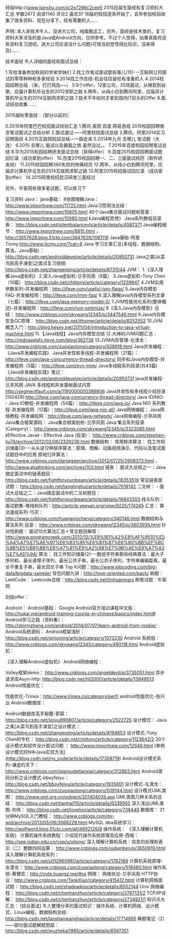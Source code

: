 
转自http://www.jianshu.com/p/2e7266c2cee5
2015应届生面经和复习资料大汇总
字数2472 阅读1140 评论2 喜欢37
16届的校招逐渐开始了，去年参加校招收集了很多资料，现在分享下，给有需要的人……

声明: 本人非技术牛人，没进大公司，纯属搬运工，另外，面经是技术类的，复习资料大多涉及的是Java或Android方向，仅供参考。不过个人觉得，如果真能将这些资料复习透彻，进大公司应该没什么问题(可惜当初觉悟得比较迟，没来得及)……

技术面经
牛人详细的面经和面试总结：

1.写给准备参加秋招的学弟学妹们
2.找工作笔试面试那些事儿(15)---互联网公司面试的零零种种和多家经验
3.2014找工作总结-机会往往留给有准备的人
4.2014校园招聘总结
（来，打打鸡血~~）
5.9个offer，12家公司，35场面试，从微软到谷歌，应届计算机毕业生的2012求职之路
6.两年，从纯小白到腾讯阿里，应届非计算机毕业生的2014互联网求职之路
7.技术不牛如何才拿到国内IT巨头的Offer
8.面试经验收集
……

2015届秋季面经：（部分以前的）

0.2015年阿里巴巴校招面试经验汇总
1.腾讯 美团 百度 网易游戏 2015校园招聘南京笔试面试之总结分析
2.面试通过——阿里校招面试总结
3.腾讯、阿里2014实习招聘面经
4.2015互联网校招总结—一路走来
5.2014年九月 去哪儿 笔试题（大连）
6.2015 去哪儿 面试以及霸面之旅 虽然没过。。
7.2015年百度校园招聘笔试总结
8.华为2015校园招聘研发面试总结（获得offer）
9.百度2015校园招聘面试题回忆录（成功拿到offer）
10.百度2015校园招聘一、二、三面面试经历（软件研发岗）
11.2015校园招聘360失败的惨痛经历
12.两年，从纯小白到腾讯阿里，应届非计算机毕业生的2014互联网求职之路
13.阿里2015校招面试回忆录（成功拿到offer）
14.2015阿里校招武汉研发三面经过

另外，牛客网有很多笔试题，可以练习下

复习资料
Java：
java基础：
8张图理解Java：http://www.importnew.com/11725.html
Java习惯用法总结：http://www.importnew.com/15605.html
40个Java集合面试问题和答案：http://www.importnew.com/15980.html
《Java编程思想》
Java系列教程目录表：
http://blog.csdn.net/silentbalanceyh/article/details/4587371
Java编程细节：
http://www.importnew.com/8815.html ， http://3657626.blog.51cto.com/3647626/1061119
Java基础-阿里Ticmy:http://www.ticmy.com/?cat=8
Java 学习文章汇总(多线程、数据结构、算法、Java基础)：
http://blog.csdn.net/androiddevelop/article/details/20950731
Java之美[从菜鸟到高手演变]之面试复习提纲:
http://blog.csdn.net/zhangerqing/article/details/8731044
JVM：
1.《深入理解Java虚拟机》
2.深入Java虚拟机-兰亭风雨（8篇）
3.Java虚拟机-Tony Chen（10篇）
http://blog.csdn.net/chjttony/article/category/1239947
4.JVM实用参数系列-并发编程网：http://ifeve.com/useful-jvm-flags/
5.Java内存模型FAQ-并发编程网：http://ifeve.com/jmm-faq/
6.深入理解java内存模型系列文章（七篇）：http://ifeve.com/java-memory-model-0/
7.JVM性能优化系列(整体概述)-并发编程网：http://ifeve.com/jvm-optimize/
8《深入Java内存模型》总结：
http://www.cnblogs.com/skywang12345/p/3447546.html
9.Java内存模型及GC原理：
http://blog.csdn.net/ithomer/article/details/6252552
10.JVM概念入门：http://blog.hesey.net/2011/04/introduction-to-java-virtual-machine.html
11.【Java线程】Java内存模型总结
12.大神的JVM问题汇总：http://rednaxelafx.iteye.com/blog/362738
13.JVM内存管理-左潇龙：
http://www.cnblogs.com/zuoxiaolong/category/508918.html
Java并发编程：
《Java并发编程实践》
Java并发性和多线程-并发编程网（21篇）：http://ifeve.com/java-concurrency-thread-directory/
同步和Java内存模型-并发编程网（5篇）：http://ifeve.com/syn-jmm/
Java多线程系列目录(共43篇)
《Java并发编程实践》笔记：
http://blog.csdn.net/androiddevelop/article/details/20950731
java并发编程-兰亭风雨
JAVA 多线程和并发基础面试问答
http://segmentfault.com/a/1190000000389806
Java并发性和多线程介绍目录(150429):http://ifeve.com/java-concurrency-thread-directory/
Java IO/NIO: - Java IO教程-并发编程网（54篇）：http://ifeve.com/java-io/
Java NIO 系列教程-并发编程网（12篇）：http://ifeve.com/java-nio-all/
Java网络编程：
Java网络教程-并发编程网：http://ifeve.com/java-network/
Java网络编程-兰亭风雨
Java集合框架源码：
Java集合框架剖析-兰亭风雨
Java 集合系列目录(Category)：
http://www.cnblogs.com/skywang12345/p/3323085.html
《Effective Java》 - Effective Java (目录)：
http://www.cnblogs.com/stephen-liu74/archive/2012/02/06/2329236.html
数据结构：
常用排序算法：
找工作知识储备(3)---从头说12种排序算法：原理、图解、动画视频演示、代码以及笔试面试题目中的应用
原地归并算法：
http://www.cnblogs.com/daniagger/archive/2012/07/25/2608373.html ，http://www.ahathinking.com/archives/103.html
链表：
面试大总结之一：Java搞定面试中的链表题目：
http://blog.csdn.net/fightforyourdream/article/details/16353519
常见链表面试题：
http://blog.csdn.net/tanglinghui/article/details/7618142
二叉树： - 面试大总结之二：Java搞定面试中的二叉树题目：
http://blog.csdn.net/fightforyourdream/article/details/16843303
栈与队列：
面试题集-堆栈和队列：http://article.yeeyan.org/view/9225/174245
汇总：
算法速成系列-15天：
http://www.cnblogs.com/huangxincheng/category/340146.html
数据结构与算法系列 目录：
http://www.cnblogs.com/skywang12345/p/3603935.html
针对性刷题：
面试10大算法汇总＋常见题目解答：
http://www.programcreek.com/2012/12/%E9%9D%A2%E8%AF%9510%E5%A4%A7%E7%AE%97%E6%B3%95%E6%B1%87%E6%80%BB%EF%BC%8B%E5%B8%B8%E8%A7%81%E9%A2%98%E7%9B%AE%E8%A7%A3%E7%AD%94/
算法：
找工作知识储备(2)---数组字符串那些经典算法：最大子序列和，最长递增子序列，最长公共子串，最长公共子序列，字符串编辑距离，最长不重复子串，最长回文子串
Top K问题：http://www.jobcoding.com/big-data/bigdata-sample/
背包问题九讲：http://love-oriented.com/pack/
刷题：
LeetCode：
Leetcode总结：http://blog.csdn.net/linhuanmars
刷笔试题：牛客网

剑指offer：

Android：
Android基础：
Google Android官方培训课程中文版：http://hukai.me/android-training-course-in-chinese/basics/index.html#
Android学习之路（资料集）：
http://stormzhang.com/android/2014/07/07/learn-android-from-rookie/
Android系统源码：
Android框架浅析：
http://blog.csdn.net/qinjuning/article/category/1073230
Android 系统层：
http://www.cnblogs.com/skywang12345/category/490118.html
Android虚拟机：

《深入理解Android虚拟机》
Android网络编程：

Volley框架demo：
http://www.cnblogs.com/angeldevil/p/3735051.html
异步请求库Asyn-http:
http://blog.csdn.net/hil2000/article/details/13949513
Android性能优化：

性能优化-Trinea：http://www.trinea.cn/category/perf/
android性能优化-张兴业
Android数据库：

Android数据库高手秘籍-郭霖：
http://blog.csdn.net/sinyu890807/article/category/2522725
设计模式：
Java之美[从菜鸟到高手演变]之设计模式：
http://blog.csdn.net/zhangerqing/article/details/8194653
设计模式-Tony Chen的专栏：
http://blog.csdn.net/chjttony/article/category/1123642/2
20个设计模式和软件设计面试问题 ：
http://www.importnew.com/12649.html
[单例设计模式的N中Java实现方法]
(http://blog.csdn.net/ns_code/article/details/17359719)
Android设计模式系列-谦虚的天下：
http://www.cnblogs.com/qianxudetianxia/category/312863.html
Android源码分析之设计模式-bboyfeiyu：
http://blog.csdn.net/bboyfeiyu/article/category/1935801
设计模式-左潇龙：
http://www.cnblogs.com/zuoxiaolong/category/509144.html
设计模式UML类图：
http://www.uml.org.cn/oobject/201404035.asp
UML类图几种关系的总结：
http://blog.csdn.net/tianhai110/article/details/6339565
深入浅出UML类图-刘伟：
http://blog.csdn.net/lovelion/article/category/738449
数据库：
21分钟MySQL入门教程：
http://www.cnblogs.com/mr-wid/archive/2013/05/09/3068229.html
MySQL dba系统学习：http://wolfword.blog.51cto.com/all/4892126/8
操作系统：
《深入理解计算机系统》
计算机操作系统教程：介绍现代操作系统原理及应用-西电：
http://see.xidian.edu.cn/cpp/u/xitong/
深入理解计算机系统：信息的处理和表示（二）整数四则运算：
http://www.cnblogs.com/xubenben/p/3650819.html
深入理解计算机系统系列：
http://blog.csdn.net/u012960981/article/category/1782189
计算机系统原理-左潇龙：
http://www.cnblogs.com/zuoxiaolong/category/518480.html
操作系统-黄健宏：http://note.huangz.me/#os
网络：
网络协议-兰亭风雨
HTTP协议：http://www.cnblogs.com/TankXiao/category/415412.html
计算机网络面试题：
http://blog.csdn.net/shadowkiss/article/details/6552144
Unix 网络编程：
http://blog.csdn.net/chenhanzhun/article/category/2767131/2
TCP/IP详解：
http://blog.csdn.net/chenhanzhun/article/category/2734921/1
知识点大汇总：
[综合面试] 牛人整理分享的面试知识：操作系统、计算机网络、设计模式、Linux编程，数据结构总结:
http://blog.csdn.net/lanshanwanghao/article/details/17714895
解题笔记（2）——部分面试题解题思路：
http://blog.csdn.net/wuzhekai1985/article/details/6597351
